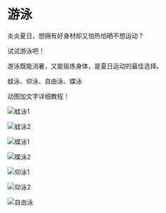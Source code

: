 游泳
====

炎炎夏日，想拥有好身材却又怕热怕晒不想运动？

试试游泳吧！

游泳既能消暑，又能锻炼身体，是夏日运动的最佳选择。

蛙泳、仰泳、自由泳、蝶泳

动图加文字详细教程！

![蛙泳1](http://biangbiangpic.b0.upaiyun.com/blog/7a7a84b7edb863c2facba4c47584872f.gif)

![蛙泳2](http://biangbiangpic.b0.upaiyun.com/blog/60b14aa25b56f39c43504a8c7a093a33.gif)

![蝶泳1](http://biangbiangpic.b0.upaiyun.com/blog/c6c0a758a8b0e1e6b690ba894c830d59.gif)

![蝶泳2](http://biangbiangpic.b0.upaiyun.com/blog/14bd22fe8b2ec92042c9b174a7a08f5a.gif)

![仰泳1](http://biangbiangpic.b0.upaiyun.com/blog/cb452fd54e66128ad09cd472af1c29c9.gif)

![仰泳2](http://biangbiangpic.b0.upaiyun.com/blog/3a28c5a0fa6ac9639c1bb7f66416955a.gif)

![自由泳](http://biangbiangpic.b0.upaiyun.com/blog/b02fbc5c3070540338a83fe45fdebb7f.gif)

